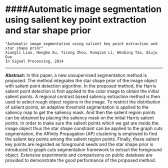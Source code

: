 ####Automatic image segmentation using salient key point extraction and star shape prior
=====

	"Automatic image segmentation using salient key point extraction and star shape prior"
	Xiangli Liao, Hongbo Xu, Yicong Zhou, Kunqian Li, Wenbing Tao, Qiuju Guo
	In Signal Processing, 2014

----

**Abstract:** In this paper, a new unsupervised segmentation method is proposed.  The method integrates the star shape prior of the image object with salient point detection algorithm. In the proposed method, the Harris salient point detection is first applied to the color image to obtain the initial salient points. A regional contrast based saliency extraction method is then used to select rough object regions in the image. To restrict the distribution of salient points, an adaptive threshold segmentation is applied to the saliency map to get the saliency mask. And then the salient region points can be obtained by placing the saliency mask on the initial Harris salient points. In order to make sure the salient points which we get are inside the image object thus the star shape constraint can be applied to the graph cuts segmentation, the Affinity Propagation (AP) clustering is employed to find the salient key points among the salient region points. Finally, these salient key points are regarded as foreground seeds and the star shape prior is introduced to graph cuts segmentation framework to extract the foreground object. Extensive experiments and comparisons on public database are provided to demonstrate the good performance of the proposed method.
